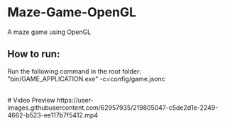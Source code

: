 # Maze-Game-OpenGL
A maze game using OpenGL

## How to run:
Run the following command in the root folder: <br/>
"bin/GAME_APPLICATION.exe" -c=config/game.jsonc

<br/>
# Video Preview
https://user-images.githubusercontent.com/62957935/219805047-c5de2d1e-2249-4662-b523-ee117b7f5412.mp4

